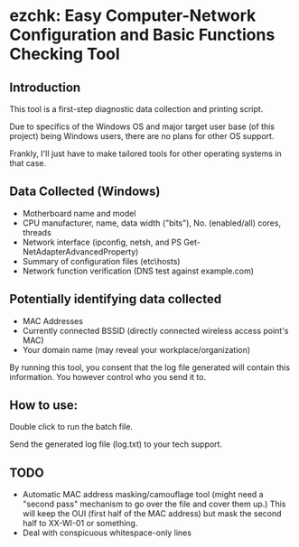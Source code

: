 # ezchk: Easy Computer-Network Configuration and Basic Functions Checking Tool

## Introduction

This tool is a first-step diagnostic data collection and printing script.

Due to specifics of the Windows OS and major target user base (of this project)
being Windows users, there are no plans for other OS support.

Frankly, I'll just have to make tailored tools for other operating systems in
that case.

## Data Collected (Windows)

* Motherboard name and model
* CPU manufacturer, name, data width ("bits"), No. (enabled/all) cores, threads
* Network interface (ipconfig, netsh, and PS Get-NetAdapterAdvancedProperty)
* Summary of configuration files (etc\hosts)
* Network function verification (DNS test against example.com)

## Potentially identifying data collected

* MAC Addresses
* Currently connected BSSID (directly connected wireless access point's MAC)
* Your domain name (may reveal your workplace/organization)

By running this tool, you consent that the log file generated will contain this
information. You however control who you send it to.

## How to use:

Double click to run the batch file.

Send the generated log file (log.txt) to your tech support.

## TODO

* Automatic MAC address masking/camouflage tool (might need a "second pass"
  mechanism to go over the file and cover them up.) This will keep the OUI
  (first half of the MAC address) but mask the second half to XX-WI-01 or
  something.
* Deal with conspicuous whitespace-only lines
